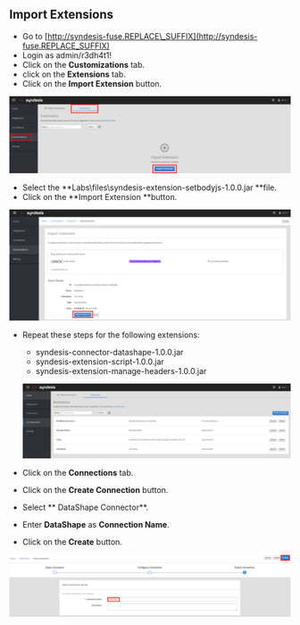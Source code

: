 ## Import Extensions

* Go to [http://syndesis-fuse.REPLACE\_SUFFIX](http://syndesis-fuse.REPLACE_SUFFIX)
* Login as admin/r3dh4t1!
* Click on the **Customizations** tab.
* click on the **Extensions** tab.
* Click on the **Import Extension** button.

![](/assets/ignite-Extensions.png)

* Select the **Labs\files\syndesis-extension-setbodyjs-1.0.0.jar **file.
* Click on the **Import Extension **button.

![](/assets/ignite-ImportExtension.png)

* Repeat these steps for the following extensions:

  * syndesis-connector-datashape-1.0.0.jar
  * syndesis-extension-script-1.0.0.jar
  * syndesis-extension-manage-headers-1.0.0.jar

  ![](/assets/ignite-ImportedExtensions.png)

* Click on the **Connections** tab.
* Click on the **Create Connection** button.
* Select ** DataShape Connector**.
* Enter **DataShape** as **Connection Name**.
* Click on the **Create** button.

![](/assets/ignite-CreateDataShapeConnection.png)



